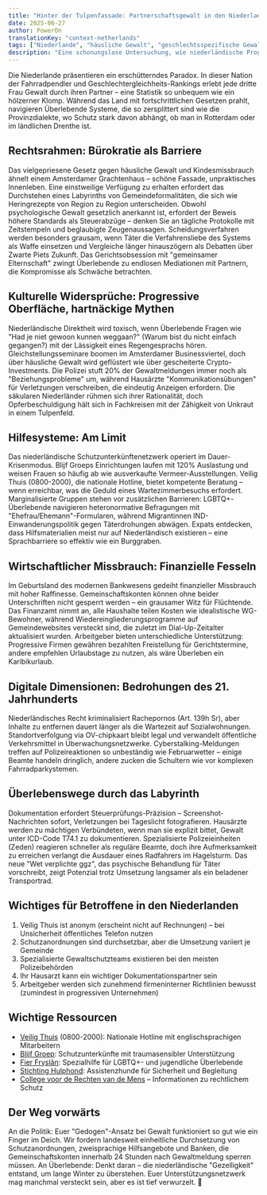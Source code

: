```yaml
---
title: "Hinter der Tulpenfassade: Partnerschaftsgewalt in den Niederlanden"
date: 2025-06-27
author: PowerOn
translationKey: "context-netherlands"
tags: ["Niederlande", "häusliche Gewalt", "geschlechtsspezifische Gewalt", "gesetzliche Rechte", "Überlebendenunterstützung", "wirtschaftlicher Missbrauch"]
description: "Eine schonungslose Untersuchung, wie niederländische Progressive Ideale mit der Realität von Partnerschaftsgewalt kollidieren – von fahrradfreundlichen Straßen bis zu bürokratischen Blindstellen."
---
```


Die Niederlande präsentieren ein erschütterndes Paradox. In dieser Nation der Fahrradpendler und Geschlechtergleichheits-Rankings erlebt jede dritte Frau Gewalt durch ihren Partner – eine Statistik so unbequem wie ein hölzerner Klomp. Während das Land mit fortschrittlichen Gesetzen prahlt, navigieren Überlebende Systeme, die so zersplittert sind wie die Provinzdialekte, wo Schutz stark davon abhängt, ob man in Rotterdam oder im ländlichen Drenthe ist.

## Rechtsrahmen: Bürokratie als Barriere  

Das vielgepriesene Gesetz gegen häusliche Gewalt und Kindesmissbrauch ähnelt einem Amsterdamer Grachtenhaus – schöne Fassade, unpraktisches Innenleben. Eine einstweilige Verfügung zu erhalten erfordert das Durchstehen eines Labyrinths von Gemeindeformalitäten, die sich wie Heringrezepte von Region zu Region unterscheiden. Obwohl psychologische Gewalt gesetzlich anerkannt ist, erfordert der Beweis höhere Standards als Steuerabzüge – denken Sie an tägliche Protokolle mit Zeitstempeln und beglaubigte Zeugenaussagen. Scheidungsverfahren werden besonders grausam, wenn Täter die Verfahrensliebe des Systems als Waffe einsetzen und Vergleiche länger hinauszögern als Debatten über Zwarte Piets Zukunft. Das Gerichtsobsession mit "gemeinsamer Elternschaft" zwingt Überlebende zu endlosen Mediationen mit Partnern, die Kompromisse als Schwäche betrachten.

## Kulturelle Widersprüche: Progressive Oberfläche, hartnäckige Mythen  

Niederländische Direktheit wird toxisch, wenn Überlebende Fragen wie "Had je niet gewoon kunnen weggaan?" (Warum bist du nicht einfach gegangen?) mit der Lässigkeit eines Regengesprachs hören. Gleichstellungsseminare boomen im Amsterdamer Businessviertel, doch über häusliche Gewalt wird geflüstert wie über gescheiterte Crypto-Investments. Die Polizei stuft 20% der Gewaltmeldungen immer noch als "Beziehungsprobleme" um, während Hausärzte "Kommunikationsübungen" für Verletzungen verschreiben, die eindeutig Anzeigen erfordern. Die säkularen Niederländer rühmen sich ihrer Rationalität, doch Opferbeschuldigung hält sich in Fachkreisen mit der Zähigkeit von Unkraut in einem Tulpenfeld.

## Hilfesysteme: Am Limit  

Das niederländische Schutzunterkünftenetzwerk operiert im Dauer-Krisenmodus. Blijf Groeps Einrichtungen laufen mit 120% Auslastung und weisen Frauen so häufig ab wie ausverkaufte Vermeer-Ausstellungen. Veilig Thuis (0800-2000), die nationale Hotline, bietet kompetente Beratung – wenn erreichbar, was die Geduld eines Wartezimmerbesuchs erfordert. Marginalisierte Gruppen stehen vor zusätzlichen Barrieren: LGBTQ+-Überlebende navigieren heteronormative Befragungen mit "Ehefrau/Ehemann"-Formularen, während Migrantinnen IND-Einwanderungspolitik gegen Täterdrohungen abwägen. Expats entdecken, dass Hilfsmaterialien meist nur auf Niederländisch existieren – eine Sprachbarriere so effektiv wie ein Burggraben.

## Wirtschaftlicher Missbrauch: Finanzielle Fesseln  

Im Geburtsland des modernen Bankwesens gedeiht finanzieller Missbrauch mit hoher Raffinesse. Gemeinschaftskonten können ohne beider Unterschriften nicht gesperrt werden – ein grausamer Witz für Flüchtende. Das Finanzamt nimmt an, alle Haushalte teilen Kosten wie idealistische WG-Bewohner, während Wiedereingliederungsprogramme auf Gemeindewebsites versteckt sind, die zuletzt im Dial-Up-Zeitalter aktualisiert wurden. Arbeitgeber bieten unterschiedliche Unterstützung: Progressive Firmen gewähren bezahlten Freistellung für Gerichtstermine, andere empfehlen Urlaubstage zu nutzen, als wäre Überleben ein Karibikurlaub.

## Digitale Dimensionen: Bedrohungen des 21. Jahrhunderts  

Niederländisches Recht kriminalisiert Rachepornos (Art. 139h Sr), aber Inhalte zu entfernen dauert länger als die Wartezeit auf Sozialwohnungen. Standortverfolgung via OV-chipkaart bleibt legal und verwandelt öffentliche Verkehrsmittel in Überwachungsnetzwerke. Cyberstalking-Meldungen treffen auf Polizeireaktionen so unbeständig wie Februarwetter – einige Beamte handeln dringlich, andere zucken die Schultern wie vor komplexen Fahrradparkystemen.

## Überlebenswege durch das Labyrinth  

Dokumentation erfordert Steuerprüfungs-Präzision – Screenshot-Nachrichten sofort, Verletzungen bei Tageslicht fotografieren. Hausärzte werden zu mächtigen Verbündeten, wenn man sie explizit bittet, Gewalt unter ICD-Code T74.1 zu dokumentieren. Spezialisierte Polizeieinheiten (Zeden) reagieren schneller als reguläre Beamte, doch ihre Aufmerksamkeit zu erreichen verlangt die Ausdauer eines Radfahrers im Hagelsturm. Das neue "Wet verplichte ggz", das psychische Behandlung für Täter vorschreibt, zeigt Potenzial trotz Umsetzung langsamer als ein beladener Transportrad.

## Wichtiges für Betroffene in den Niederlanden

1. Veilig Thuis ist anonym (erscheint nicht auf Rechnungen) – bei Unsicherheit öffentliches Telefon nutzen
2. Schutzanordnungen sind durchsetzbar, aber die Umsetzung variiert je Gemeinde
3. Spezialisierte Gewaltschutzteams existieren bei den meisten Polizeibehörden
4. Ihr Hausarzt kann ein wichtiger Dokumentationspartner sein
5. Arbeitgeber werden sich zunehmend firmeninterner Richtlinien bewusst (zumindest in progressiven Unternehmen)

## Wichtige Ressourcen

- [Veilig Thuis](https://www.veiligthuis.nl/) (0800-2000): Nationale Hotline mit englischsprachigen Mitarbeitern  
- [Blijf Groep](https://www.blijfgroep.nl/): Schutzunterkünfte mit traumasensibler Unterstützung  
- [Fier Fryslân](https://www.fier.nl/): Spezialhilfe für LGBTQ+- und jugendliche Überlebende  
- [Stichting Hulphond](https://www.hulphond.nl/): Assistenzhunde für Sicherheit und Begleitung  
- [College voor de Rechten van de Mens](https://www.mensenrechten.nl/) – Informationen zu rechtlichem Schutz

## Der Weg vorwärts  

An die Politik: Euer "Gedogen"-Ansatz bei Gewalt funktioniert so gut wie ein Finger im Deich. Wir fordern landesweit einheitliche Durchsetzung von Schutzanordnungen, zweisprachige Hilfsangebote und Banken, die Gemeinschaftskonten innerhalb 24 Stunden nach Gewaltmeldung sperren müssen. An Überlebende: Denkt daran – die niederländische "Gezelligkeit" entstand, um lange Winter zu überstehen. Euer Unterstützungsnetzwerk mag manchmal versteckt sein, aber es ist tief verwurzelt. 💜
